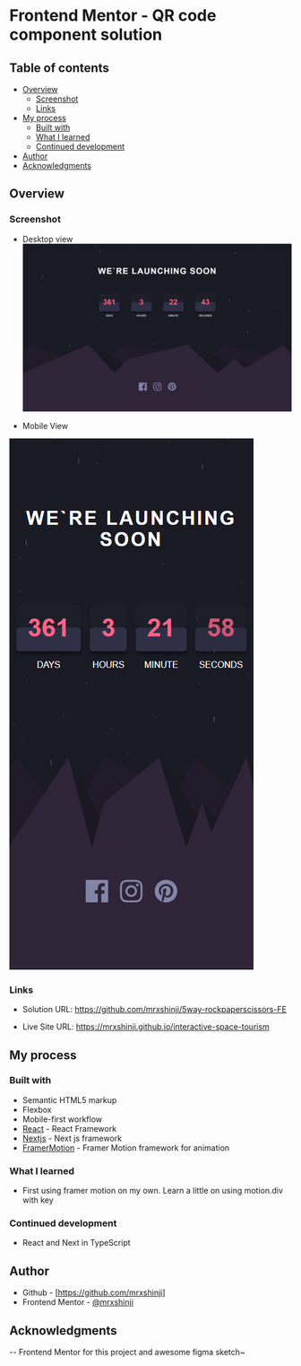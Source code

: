 # Frontend Mentor - QR code component solution

## Table of contents

- [Overview](#overview)
  - [Screenshot](#screenshot)
  - [Links](#links)
- [My process](#my-process)
  - [Built with](#built-with)
  - [What I learned](#what-i-learned)
  - [Continued development](#continued-development)
- [Author](#author)
- [Acknowledgments](#acknowledgments)

## Overview

### Screenshot

- Desktop view
  ![](./public/for_readme/desktop.png)

- Mobile View

![](./public/for_readme/mobile.png)

### Links

- Solution URL: https://github.com/mrxshinji/5way-rockpaperscissors-FE

- Live Site URL: https://mrxshinji.github.io/interactive-space-tourism

## My process

### Built with

- Semantic HTML5 markup
- Flexbox
- Mobile-first workflow
- [React](https://reactjs.org/) - React Framework 
- [Nextjs](https://nextjs.org/) - Next js framework
- [FramerMotion](https://www.framer.com/motion/) - Framer Motion framework for animation

### What I learned

- First using framer motion on my own. Learn a little on using motion.div with key

### Continued development

- React and Next in TypeScript

## Author

- Github - [https://github.com/mrxshinji]
- Frontend Mentor - [@mrxshinji](https://www.frontendmentor.io/profile/mrxshinji)

## Acknowledgments

-- Frontend Mentor for this project and awesome figma sketch~
